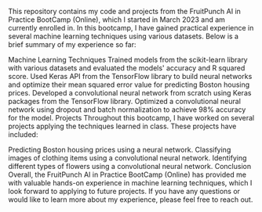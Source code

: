 This repository contains my code and projects from the FruitPunch AI in Practice BootCamp (Online), which I started in March 2023 and am currently enrolled in. In this bootcamp, I have gained practical experience in several machine learning techniques using various datasets. Below is a brief summary of my experience so far:

Machine Learning Techniques
Trained models from the scikit-learn library with various datasets and evaluated the models' accuracy and R squared score.
Used Keras API from the TensorFlow library to build neural networks and optimize their mean squared error value for predicting Boston housing prices.
Developed a convolutional neural network from scratch using Keras packages from the TensorFlow library.
Optimized a convolutional neural network using dropout and batch normalization to achieve 98% accuracy for the model.
Projects
Throughout this bootcamp, I have worked on several projects applying the techniques learned in class. These projects have included:

Predicting Boston housing prices using a neural network.
Classifying images of clothing items using a convolutional neural network.
Identifying different types of flowers using a convolutional neural network.
Conclusion
Overall, the FruitPunch AI in Practice BootCamp (Online) has provided me with valuable hands-on experience in machine learning techniques, which I look forward to applying to future projects. If you have any questions or would like to learn more about my experience, please feel free to reach out.

